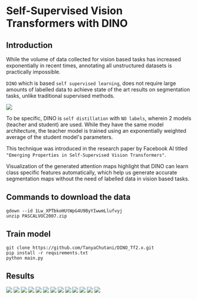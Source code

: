 # Self-Supervised Vision Transformers with DINO

## Introduction 

While the volume of data collected for vision based tasks has increased exponentially in recent times, annotating all unstructured datasets is practically impossible. 

`DINO` which is based `self supervised learning`, does not require large amounts of labelled data to achieve state of the art results on segmentation tasks, unlike traditional supervised methods.

![](https://github.com/TanyaChutani/DINO_Tf2.x/blob/f59fd89e52d25f1f8fa4915d4febd9991d664749/assets/dino.png)

To be specific, DINO is `self distillation` with `NO labels`, wherein 2 models (teacher and student) are used. While they have the same model architecture, the teacher model is trained using an exponentially weighted average of the student model's parameters.

This technique was introduced in the research paper by Facebook AI titled `"Emerging Properties in Self-Supervised Vision Transformers"`.

Visualization of the generated attention maps highlight that DINO can learn class specific features automatically, which help us generate accurate segmentation maps without the need of labelled data in vision based tasks.

## Commands to download the data
```
gdown --id 1Lw_XPTbkoHUtWpG4U9ByYIwwmLlufvyj
unzip PASCALVOC2007.zip
```

## Train model
```
git clone https://github.com/TanyaChutani/DINO_Tf2.x.git
pip install -r requirements.txt
python main.py
```

## Results
![](https://github.com/TanyaChutani/DINO_Tf2.x/blob/48ec43e4bb98dad4088047df4f8af25abb4211f1/result/000011.png)
![](https://github.com/TanyaChutani/DINO_Tf2.x/blob/48ec43e4bb98dad4088047df4f8af25abb4211f1/result/000027.png)
![](https://github.com/TanyaChutani/DINO_Tf2.x/blob/48ec43e4bb98dad4088047df4f8af25abb4211f1/result/000478.png)
![](https://github.com/TanyaChutani/DINO_Tf2.x/blob/48ec43e4bb98dad4088047df4f8af25abb4211f1/result/000495.png)
![](https://github.com/TanyaChutani/DINO_Tf2.x/blob/48ec43e4bb98dad4088047df4f8af25abb4211f1/result/000655.png)
![](https://github.com/TanyaChutani/DINO_Tf2.x/blob/48ec43e4bb98dad4088047df4f8af25abb4211f1/result/000883.png)
![](https://github.com/TanyaChutani/DINO_Tf2.x/blob/48ec43e4bb98dad4088047df4f8af25abb4211f1/result/001422.png)
![](https://github.com/TanyaChutani/DINO_Tf2.x/blob/48ec43e4bb98dad4088047df4f8af25abb4211f1/result/001698.png)
![](https://github.com/TanyaChutani/DINO_Tf2.x/blob/1bbd765201339c53b2d84929f829def2bb4c0da1/result/001764.png)
![](https://github.com/TanyaChutani/DINO_Tf2.x/blob/48ec43e4bb98dad4088047df4f8af25abb4211f1/result/001823.png)
![](https://github.com/TanyaChutani/DINO_Tf2.x/blob/48ec43e4bb98dad4088047df4f8af25abb4211f1/result/001848.png)
![](https://github.com/TanyaChutani/DINO_Tf2.x/blob/48ec43e4bb98dad4088047df4f8af25abb4211f1/result/001850.png)
![](https://github.com/TanyaChutani/DINO_Tf2.x/blob/48ec43e4bb98dad4088047df4f8af25abb4211f1/result/001959.png)

